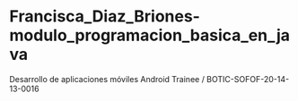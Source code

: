 # Francisca_Diaz_Briones-modulo_programacion_basica_en_java
Desarrollo de aplicaciones móviles Android Trainee / BOTIC-SOFOF-20-14-13-0016

